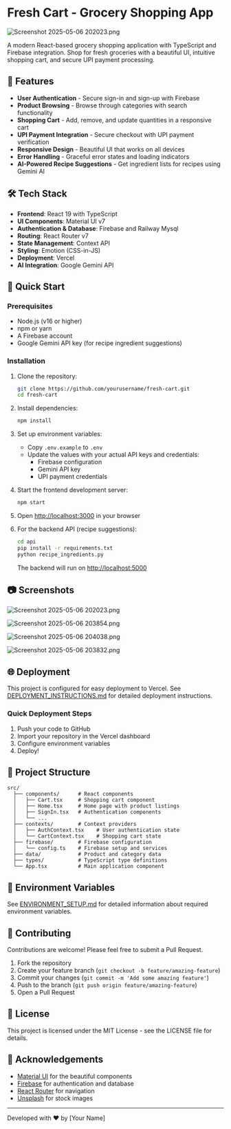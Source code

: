 # Fresh Cart - Grocery Shopping App

![Screenshot 2025-05-06 202023.png](<https://media-hosting.imagekit.io/99b98f26f3254b9e/Screenshot 2025-05-06 202023.png?Expires=1841151075&Key-Pair-Id=K2ZIVPTIP2VGHC&Signature=mMphM6sZV05OKuzweigc0LjHS4AUxskTzogldWzEXGRgo--pCHlPsaflbN8~3U~yOU-0hZHeuzgz8fcHysLQow8-o4lpIqgI2D-gpvtZnjCe2d3FN--qCpvzeQLWEM-tP5uGiQ1C1uGz~xQhazD3vx7ntY2-pfOEsB5TnUdRvy3bTLckNI0MWGtHNGNVbH1oMea83koHaBc1OUCU5PvbGsvU3587dyNN9xd9zsc9F1xsQZ8mxvBugPHhhKYlQCPezUq2zPjFMgWyZIdZqTTP2WijfaKDgZC65ZO4hrnXd0mRSFJf9hcYV2a9lfzxnhKX4jf2reIsxkQ7-RPKu5dAow__>)

A modern React-based grocery shopping application with TypeScript and Firebase integration. Shop for fresh groceries with a beautiful UI, intuitive shopping cart, and secure UPI payment processing.

## 🌟 Features

- **User Authentication** - Secure sign-in and sign-up with Firebase
- **Product Browsing** - Browse through categories with search functionality
- **Shopping Cart** - Add, remove, and update quantities in a responsive cart
- **UPI Payment Integration** - Secure checkout with UPI payment verification
- **Responsive Design** - Beautiful UI that works on all devices
- **Error Handling** - Graceful error states and loading indicators
- **AI-Powered Recipe Suggestions** - Get ingredient lists for recipes using Gemini AI

## 🛠️ Tech Stack

- **Frontend**: React 19 with TypeScript
- **UI Components**: Material UI v7
- **Authentication & Database**: Firebase and Railway Mysql 
- **Routing**: React Router v7
- **State Management**: Context API
- **Styling**: Emotion (CSS-in-JS)
- **Deployment**: Vercel
- **AI Integration**: Google Gemini API

## 🚀 Quick Start

### Prerequisites

- Node.js (v16 or higher)
- npm or yarn
- A Firebase account
- Google Gemini API key (for recipe ingredient suggestions)

### Installation

1. Clone the repository:
   ```bash
   git clone https://github.com/yourusername/fresh-cart.git
   cd fresh-cart
   ```

2. Install dependencies:
   ```bash
   npm install
   ```

3. Set up environment variables:
   - Copy `.env.example` to `.env`
   - Update the values with your actual API keys and credentials:
     - Firebase configuration
     - Gemini API key
     - UPI payment credentials

4. Start the frontend development server:
   ```bash
   npm start
   ```

5. Open [http://localhost:3000](http://localhost:3000) in your browser

6. For the backend API (recipe suggestions):
   ```bash
   cd api
   pip install -r requirements.txt
   python recipe_ingredients.py
   ```
   The backend will run on [http://localhost:5000](http://localhost:5000)

## 📷 Screenshots
![Screenshot 2025-05-06 202023.png](<https://media-hosting.imagekit.io/99b98f26f3254b9e/Screenshot%202025-05-06%20202023.png?Expires=1841151075&Key-Pair-Id=K2ZIVPTIP2VGHC&Signature=mMphM6sZV05OKuzweigc0LjHS4AUxskTzogldWzEXGRgo--pCHlPsaflbN8~3U~yOU-0hZHeuzgz8fcHysLQow8-o4lpIqgI2D-gpvtZnjCe2d3FN--qCpvzeQLWEM-tP5uGiQ1C1uGz~xQhazD3vx7ntY2-pfOEsB5TnUdRvy3bTLckNI0MWGtHNGNVbH1oMea83koHaBc1OUCU5PvbGsvU3587dyNN9xd9zsc9F1xsQZ8mxvBugPHhhKYlQCPezUq2zPjFMgWyZIdZqTTP2WijfaKDgZC65ZO4hrnXd0mRSFJf9hcYV2a9lfzxnhKX4jf2reIsxkQ7-RPKu5dAow__>)

  
 ![Screenshot 2025-05-06 203854.png](<https://media-hosting.imagekit.io/7ee360152cd74a70/Screenshot%202025-05-06%20203854.png?Expires=1841152166&Key-Pair-Id=K2ZIVPTIP2VGHC&Signature=JYSxa8N~Luhxu1tS3dkczp9t4bv~Nf~RZ5ET-v5tLE-0lbn-8368PpwxROH~aRG4ry4q9DfeLChRk9~VPz31OPTcmNg-xnq2urU~DbHAkrVZCsw1tN-YERZpSKbwKSD28TiMMDvGPJzqWhQ04pGPKSeQPVCEqIQ~rBsIKjicZlcDsDc4nTayohADc6lZfHz-i~PqGx7~MjtIIGftN9FQEzdtyY7XD5RUiGN4mEZZ0WGjUU2FBUuxsQe2-4t8N943a~t-jqnbn9zvmnV7xF7F5iK9iQmqGAy~xLgienKBoQg06AhOsP8xwRGYthueOA5lb0icy0NWw-Gvv8o0u8vndQ__>)

 ![Screenshot 2025-05-06 204038.png](<https://media-hosting.imagekit.io/cea3356e530242da/Screenshot%202025-05-06%20204038.png?Expires=1841152250&Key-Pair-Id=K2ZIVPTIP2VGHC&Signature=WJmRrb89JXEzZeGVJpylHhJk9txAU1zWRQ5t9WhtoArn2UORZbNIHLc27kDtaBk2TwTY1aE5TM02fG9iSjdt7qNeFdbPVzlUl8-mKtKf3Va1fChQmvkEM87uHehGe2MulCQoGWOGXDua9doerOarZe3~umuEVV4AnUIL~SwNMZCfIoK6WWycqTXjawwi6T3tXIt6VDaAH0V0SqOguf0pVRccZFJlTkMyyp538dvjb7E1HXsAJXANdbpiGGxHA~eM03pTEEv2yoQqXMe05e3AjfleCxUatOSrsRRShrhVS5FIdy~rfbDerq2lx4Crf4eXBLWMs8N5O14qAVBxFxflCg__>)

 ![Screenshot 2025-05-06 203832.png](<https://media-hosting.imagekit.io/02955b8c24bc4357/Screenshot%202025-05-06%20203832.png?Expires=1841152327&Key-Pair-Id=K2ZIVPTIP2VGHC&Signature=LOTOv~9RVJouj973gOjAQDW9E0wzqgSxNAo4NGNMwxiYAArIzLZ~5uj1DOYTHzkgVCCbw883~vSQWUqWwmP4SAiyNRgFr0aMWmsdUUcoY16peohf41bXHoGU3WNSwfDtxhdyUFzRX1D4Ty3GlvSYNNy3revKvCuY0gSRXAMrfD98pmGTSi39~7S~wIkbbaWqGMLeYzV-slXN6yOS08qrtwlZjM~X8XWHhyGNC1YLp9PRChL5MwJYuUbf-9TeA580vgdwk~KOHnN2DqgXKoi0Fvw0c9E9iBaOWx4HUWERCq6W66mh0FdcaT2rBO~hDAAKyBspT5UkQ39LUu4rQqm3mA__>)
  

## 🌐 Deployment

This project is configured for easy deployment to Vercel. See [DEPLOYMENT_INSTRUCTIONS.md](./DEPLOYMENT_INSTRUCTIONS.md) for detailed deployment instructions.

### Quick Deployment Steps

1. Push your code to GitHub
2. Import your repository in the Vercel dashboard
3. Configure environment variables
4. Deploy!

## 📁 Project Structure

```
src/
  ├── components/      # React components
  │   ├── Cart.tsx     # Shopping cart component
  │   ├── Home.tsx     # Home page with product listings
  │   ├── SignIn.tsx   # Authentication components
  │   └── ...
  ├── contexts/        # Context providers
  │   ├── AuthContext.tsx    # User authentication state
  │   └── CartContext.tsx    # Shopping cart state
  ├── firebase/        # Firebase configuration
  │   └── config.ts    # Firebase setup and services
  ├── data/            # Product and category data
  ├── types/           # TypeScript type definitions
  └── App.tsx          # Main application component
```

## 🔐 Environment Variables

See [ENVIRONMENT_SETUP.md](./ENVIRONMENT_SETUP.md) for detailed information about required environment variables.

## 🤝 Contributing

Contributions are welcome! Please feel free to submit a Pull Request.

1. Fork the repository
2. Create your feature branch (`git checkout -b feature/amazing-feature`)
3. Commit your changes (`git commit -m 'Add some amazing feature'`)
4. Push to the branch (`git push origin feature/amazing-feature`)
5. Open a Pull Request

## 📝 License

This project is licensed under the MIT License - see the LICENSE file for details.

## 🙏 Acknowledgements

- [Material UI](https://mui.com/) for the beautiful components
- [Firebase](https://firebase.google.com/) for authentication and database
- [React Router](https://reactrouter.com/) for navigation
- [Unsplash](https://unsplash.com/) for stock images

---

Developed with ❤️ by [Your Name]
